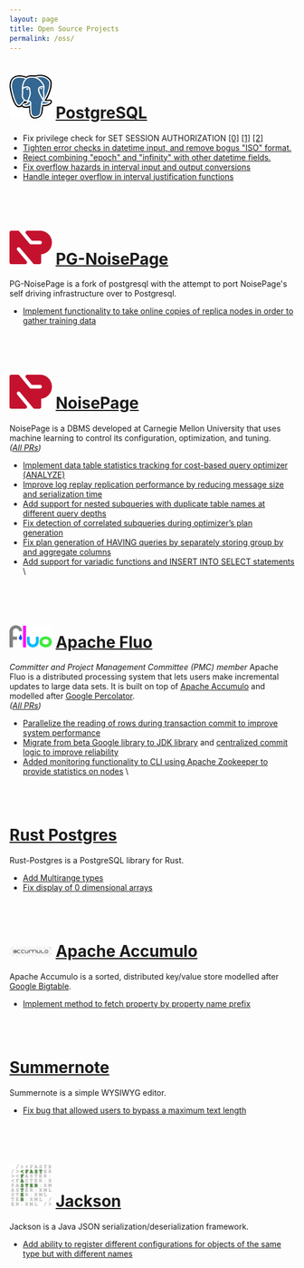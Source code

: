 ```yaml
---
layout: page
title: Open Source Projects
permalink: /oss/
---
```


# [<img src="/assets/img/pg_logo.png" width="75"/>](https://www.postgresql.org/) [PostgreSQL](https://www.postgresql.org/)
- Fix privilege check for SET SESSION AUTHORIZATION [[0]](https://git.postgresql.org/gitweb/?p=postgresql.git;a=commit;h=0fef8775382886bef023aee67cb744711ed7a32f) [[1]](https://git.postgresql.org/gitweb/?p=postgresql.git;a=commit;h=9987a7bf34061ed5cffc4e5113da056358976e94) [[2]](https://git.postgresql.org/gitweb/?p=postgresql.git;a=commit;h=a0363ab7aafda7d16ae59e72d86866c02ad3d657)
- [Tighten error checks in datetime input, and remove bogus "ISO" format.](https://git.postgresql.org/gitweb/?p=postgresql.git;a=commit;h=5b3c5953553bb9fb0b171abc6041e7c7e9ca5b4d)
- [Reject combining "epoch" and "infinity" with other datetime fields.](https://git.postgresql.org/gitweb/?p=postgresql.git;a=commit;h=bcc704b52490492e6bd73c4444056b3e9644504d)
- [Fix overflow hazards in interval input and output conversions](https://git.postgresql.org/gitweb/?p=postgresql.git;a=commit;h=e39f9904671082c5ad3a2c5acbdbd028fa93bf35)
- [Handle integer overflow in interval justification functions](https://git.postgresql.org/gitweb/?p=postgresql.git;a=commit;h=54bd1e43ca56e323aef309dc2dc0e1391825ce68)

<br/>
<br/>

# [<img src="/assets/img/noisepage-icon.svg" width="75"/>](https://github.com/cmu-db/postgres) [PG-NoisePage](https://github.com/cmu-db/postgres)
PG-NoisePage is a fork of postgresql with the attempt to port NoisePage's self driving infrastructure over to Postgresql.
- [Implement functionality to take online copies of replica nodes in order to gather training data](https://github.com/cmu-db/postgres/pull/19)
<br/>
<br/>

# [<img src="/assets/img/noisepage-icon.svg" width="75"/>](https://noise.page/) [NoisePage](https://noise.page/)
NoisePage is a DBMS developed at Carnegie Mellon University that uses machine learning to control its configuration, optimization, and tuning. \
*([All PRs](https://github.com/cmu-db/noisepage/pulls?q=is%3Apr+is%3Aclosed+author%3Ajkosh44))*
- [Implement data table statistics tracking for cost-based query optimizer (ANALYZE)](https://github.com/cmu-db/noisepage/pull/1450)
- [Improve log replay replication performance by reducing message size and serialization time](https://github.com/cmu-db/noisepage/pull/1572)
- [Add support for nested subqueries with duplicate table names at different query depths](https://github.com/cmu-db/noisepage/pull/1619)
- [Fix detection of correlated subqueries during optimizer’s plan generation](https://github.com/cmu-db/noisepage/pull/1405)
- [Fix plan generation of HAVING queries by separately storing group by and aggregate columns](https://github.com/cmu-db/noisepage/pull/1310)
- [Add support for variadic functions and INSERT INTO SELECT statements](https://github.com/cmu-db/noisepage/pull/1139) \
<br/>
<br/>

# [<img src="/assets/img/fluo-logo.png" width="75"/>](https://fluo.apache.org/) [Apache Fluo](https://fluo.apache.org/)
*Committer and Project Management Committee (PMC) member*
Apache Fluo is a distributed processing system that lets users make incremental updates to large data sets. It is built on top of [Apache Accumulo](https://accumulo.apache.org/) and modelled after [Google Percolator](https://research.google/pubs/pub36726/). \
*([All PRs](https://github.com/apache/fluo/pulls?q=is%3Apr+is%3Aclosed+author%3Ajkosh44))*
- [Parallelize the reading of rows during transaction commit to improve system performance](https://github.com/apache/fluo/pull/1080)
- [Migrate from beta Google library to JDK library](https://github.com/apache/fluo/pull/975) and [centralized commit logic to improve reliability](https://github.com/apache/fluo/pull/1001)
- [Added monitoring functionality to CLI using Apache Zookeeper to provide statistics on nodes](https://github.com/apache/fluo/pull/1087) \
<br/>
<br/>

# [Rust Postgres](https://github.com/sfackler/rust-postgres)
Rust-Postgres is a PostgreSQL library for Rust.
- [Add Multirange types](https://github.com/sfackler/rust-postgres/pull/963)
- [Fix display of 0 dimensional arrays](https://github.com/sfackler/rust-postgres-array/pull/12)
<br/>
<br/>

# [<img src="/assets/img/accumulo-logo.png" width="75"/>](https://accumulo.apache.org/) [Apache Accumulo](https://accumulo.apache.org/)
Apache Accumulo is a sorted, distributed key/value store modelled after [Google Bigtable](https://research.google/pubs/pub27898/).
- [Implement method to fetch property by property name prefix](https://github.com/apache/accumulo/pull/1701)
<br/>
<br/>

# [Summernote](https://summernote.org/)
Summernote is a simple WYSIWYG editor.
- [Fix bug that allowed users to bypass a maximum text length](https://github.com/summernote/summernote/pull/2865)
<br/>
<br/>

# [<img src="/assets/img/jackson-logo.png" width="75"/>](https://github.com/FasterXML/jackson) [Jackson](https://github.com/FasterXML/jackson)
Jackson is a Java JSON serialization/deserialization framework.
- [Add ability to register different configurations for objects of the same type but with different names](https://github.com/FasterXML/jackson-databind/pull/2523)